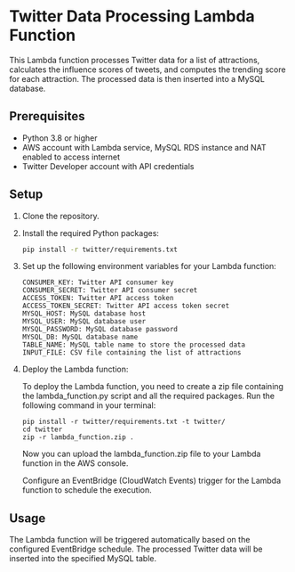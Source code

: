 # Twitter Data Processing Lambda Function

This Lambda function processes Twitter data for a list of attractions, calculates the influence scores of tweets, and computes the trending score for each attraction. The processed data is then inserted into a MySQL database.

## Prerequisites

- Python 3.8 or higher
- AWS account with Lambda service, MySQL RDS instance and NAT enabled to access internet
- Twitter Developer account with API credentials

## Setup

1. Clone the repository.

2. Install the required Python packages:

   ```bash
   pip install -r twitter/requirements.txt
   ```
   

3. Set up the following environment variables for your Lambda function:
    ```
    CONSUMER_KEY: Twitter API consumer key
    CONSUMER_SECRET: Twitter API consumer secret
    ACCESS_TOKEN: Twitter API access token
    ACCESS_TOKEN_SECRET: Twitter API access token secret
    MYSQL_HOST: MySQL database host
    MYSQL_USER: MySQL database user
    MYSQL_PASSWORD: MySQL database password
    MYSQL_DB: MySQL database name
    TABLE_NAME: MySQL table name to store the processed data
    INPUT_FILE: CSV file containing the list of attractions
    ```
4. Deploy the Lambda function:

    To deploy the Lambda function, you need to create a zip file containing the lambda_function.py script and all the required packages. Run the following command in your terminal:
    ```
    pip install -r twitter/requirements.txt -t twitter/
    cd twitter
    zip -r lambda_function.zip .
    ```
    Now you can upload the lambda_function.zip file to your Lambda function in the AWS console.
    
    Configure an EventBridge (CloudWatch Events) trigger for the Lambda function to schedule the execution.

## Usage
The Lambda function will be triggered automatically based on the configured EventBridge schedule. The processed Twitter data will be inserted into the specified MySQL table.
